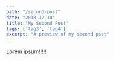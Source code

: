 ```yaml
---
path: "/second-post"
date: "2018-12-18"
title: "My Second Post"
tags: ['tag3', 'tag4']
excerpt: "A preview of my second post"
---
```


Lorem ipsum!!!!!
